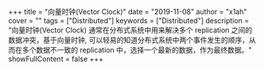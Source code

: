 +++
title = "向量时钟(Vector Clock)"
date = "2019-11-08"
author = "x1ah"
cover = ""
tags = ["Distributed"]
keywords = ["Distributed"]
description = "向量时钟(Vector Clock) 通常在分布式系统中用来解决多个 replication 之间的数据冲突，基于向量时钟, 可以轻易的知道分布式系统中两个事件发生的顺序，从而在多个数据不一致的 replication 中，选择一个最新的数据，作为最终数据。"
showFullContent = false
+++
